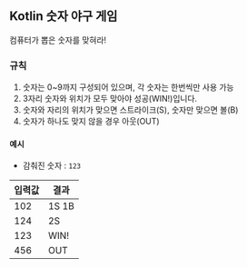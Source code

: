 ## Kotlin 숫자 야구 게임
컴퓨터가 뽑은 숫자를 맞혀라!

### 규칙


1. 숫자는 0~9까지 구성되어 있으며, 각 숫자는 한번씩만 사용 가능
2. 3자리 숫자와 위치가 모두 맞아야 성공(WIN!)입니다.
3. 숫자와 자리의 위치가 맞으면 스트라이크(S), 숫자만 맞으면 볼(B)
4. 숫자가 하나도 맞지 않을 경우 아웃(OUT)

#### 예시 
- 감춰진 숫자 : `123`

|입력값|결과|
|------|---|
|102|1S 1B|
|124|2S|
|123|WIN!|
|456|OUT|
